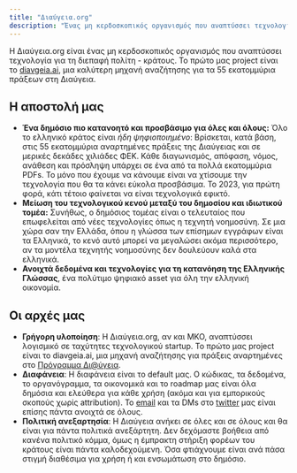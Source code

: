 ```yaml
---
title: "Διαύγεια.org"
description: "Ένας μη κερδοσκοπικός οργανισμός που αναπτύσσει τεχνολογία για τη διεπαφή με το κράτους"
---
```


Η Διαύγεια.org είναι ένας μη κερδοσκοπικός οργανισμός που αναπτύσσει τεχνολογία για τη διεπαφή πολίτη - κράτους. Το πρώτο μας project είναι το [diavgeia.ai](https://diavgeia.ai), μια καλύτερη μηχανή αναζήτησης για τα 55 εκατομμύρια πράξεων στη Διαύγεια.

## Η αποστολή μας
* **Ένα δημόσιο πιο κατανοητό και προσβάσιμο για όλες και όλους:**  Όλο το ελληνικό κράτος είναι *ήδη ψηφιοποιημένο*: Βρίσκεται, κατά βάση, στις 55 εκατομμύρια αναρτημένες πράξεις της Διαύγειας και σε μερικές δεκάδες χιλιάδες ΦΕΚ. Κάθε διαγωνισμός, απόφαση, νόμος, ανάθεση και πρόσληψη υπάρχει σε ένα από τα πολλά εκατομμύρια PDFs. Το μόνο που έχουμε να κάνουμε είναι να χτίσουμε την τεχνολογία που θα τα κάνει εύκολα προσβάσιμα. Το 2023, για πρώτη φορά, κάτι τέτοιο φαίνεται να είναι τεχνολογικά εφικτό. 
* **Μείωση του τεχνολογικού κενού μεταξύ του δημοσίου και ιδιωτικού τομέα:** Συνήθως, ο δημόσιος τομέας είναι ο τελευταίος που επωφελείται από νέες τεχνολογίες όπως η τεχνητή νοημοσύνη. Σε μια χώρα σαν την Ελλάδα, όπου η  γλώσσα των επίσημων εγγράφων είναι τα Ελληνικά, το κενό αυτό μπορεί να μεγαλώσει ακόμα περισσότερο, αν τα μοντέλα τεχνητής νοημοσύνης δεν δουλεύουν καλά στα ελληνικά. 
* **Ανοιχτά δεδομένα και τεχνολογίες για τη κατανόηση της Ελληνικής Γλώσσας**, ένα πολύτιμο ψηφιακό asset για όλη την ελληνική οικονομία.

## Οι αρχές μας
* **Γρήγορη υλοποίηση**: Η Διαύγεια.org, αν και ΜΚΟ, αναπτύσσει λογισμικό σε ταχύτητες τεχνολογικού startup. Το πρώτο μας project είναι το diavgeia.ai, μια μηχανή αναζήτησης για πράξεις αναρτημένες στο [Πρόγραμμα Δι@ύγεια](https://diavgeia.gov.gr).
* **Διαφάνεια**: Η διαφάνεια είναι το default μας. Ο κώδικας, τα δεδομένα, το οργανόγραμμα, τα οικονομικά και το roadmap μας είναι όλα δημόσια και ελεύθερα για κάθε χρήση (ακόμα και για εμπορικούς σκοπούς χωρίς attribution). Το [email](mailto:contact@diavgeia.org) και τα DMs στο [twitter](https://twitter.com/diavgeia_org) μας είναι επίσης πάντα ανοιχτά σε όλους.
* **Πολιτική ανεξαρτησία**: Η Διαύγεια ανήκει σε όλες και σε όλους και θα είναι για πάντα πολιτικά ανεξάρτητη. Δεν δεχόμαστε βοήθεια από κανένα πολιτικό κόμμα, όμως η έμπρακτη στήριξη φορέων του κράτους είναι πάντα καλοδεχούμενη. Όσα φτιάχνουμε είναι ανά πάσα στιγμή διαθέσιμα για χρήση ή και ενσωμάτωση στο δημόσιο.
